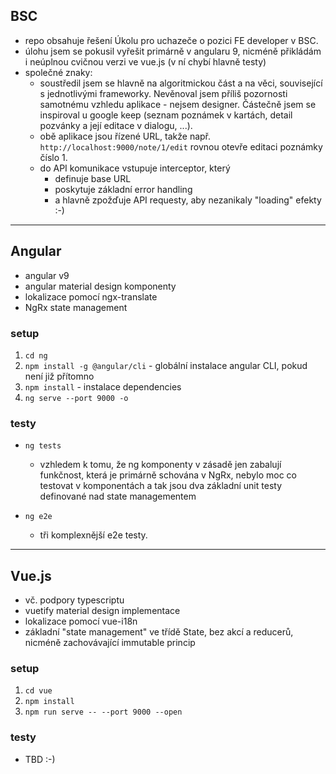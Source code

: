 ## BSC
- repo obsahuje řešení Úkolu pro uchazeče o pozici FE developer v BSC.
- úlohu jsem se pokusil vyřešit primárně v angularu 9, nicméně přikládám i 
neúplnou cvičnou verzi ve vue.js (v ní chybí hlavně testy)
- společné znaky:
    - soustředil jsem se hlavně na algoritmickou část a na věci, související s jednotlivými 
      frameworky. Nevěnoval jsem příliš pozornosti samotnému vzhledu aplikace - nejsem 
      designer. Částečně jsem se inspiroval u google keep (seznam poznámek v kartách, detail
      pozvánky a její editace v dialogu, ...).
    - obě aplikace jsou řízené URL, takže např. `http://localhost:9000/note/1/edit` rovnou 
      otevře editaci poznámky číslo 1.  
    - do API komunikace vstupuje interceptor, který
        - definuje base URL
        - poskytuje základní error handling
        - a hlavně zpožďuje API requesty, aby nezanikaly "loading" efekty :-)   

---
  
## Angular
- angular v9
- angular material design komponenty
- lokalizace pomocí ngx-translate
- NgRx state management

### setup
1. `cd ng`
2. `npm install -g @angular/cli` - globální instalace angular CLI, pokud není již přítomno
3. `npm install` - instalace dependencies  
4. `ng serve --port 9000 -o`

### testy
- `ng tests` 
    - vzhledem k tomu, že ng komponenty v zásadě jen zabalují funkčnost, 
    která je primárně schována v NgRx, nebylo moc co testovat v komponentách
    a tak jsou dva základní unit testy definované nad state managementem
    
-  `ng e2e`
    - tři komplexnější e2e testy. 

---

## Vue.js
- vč. podpory typescriptu
- vuetify material design implementace
- lokalizace pomocí vue-i18n
- základní "state management" ve třídě State, bez akcí a reducerů, nicméně
zachovávající immutable princip

### setup
1. `cd vue`
2. `npm install`
3. `npm run serve -- --port 9000 --open`

### testy

- TBD :-)

